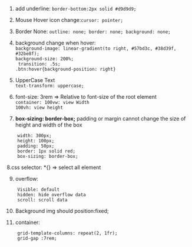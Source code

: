 
1. add underline: `border-bottom:2px solid #d9d9d9;` <br>

2. Mouse Hover icon change:`cursor: pointer;`<br>

3. Border None: `outline: none; border: none; background: none;`

4. background change when hover:    <br>
    `background-image: linear-gradient(to right, #57bd3c, #38d39f, #32be8f);`     <br>
    `background-size: 200%;` <br>
   ` transition: .5s;` <br>
    `.btn:hover{background-position: right}`

5. UpperCase Text   <br>
    `text-transform: uppercase;`
    
6. font-size: 3rem => 	Relative to font-size of the root element	<br>
     `container: 100vw: view Width ` <br>
     `100vh: view height`
    

7. **box-sizing: border-box;** padding or margin cannot change the size of height and width of the box
``` 
    width: 300px;
    height: 100px;  
    padding: 50px;
    border: 1px solid red;
    box-sizing: border-box;
```

8.css selector: *{} => select all element <br>

9. overflow:
```
    Visible: default
    hidden: hide overflow data
    scroll: scroll data
```

10. Background img should position:fixed;  <br>

11. container:  <br>
```
    grid-template-columns: repeat(2, 1fr);
    grid-gap :7rem;
    
```

